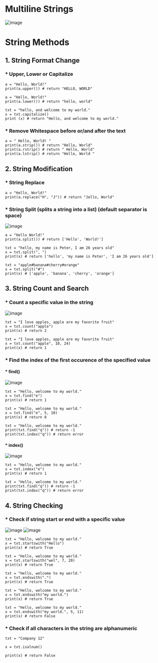 
# Multiline Strings

![image](https://user-images.githubusercontent.com/60442877/221096022-93f00053-744f-4e4a-877f-f56f2b4043b7.png)

# String Methods

## 1. String Format Change

### * Upper, Lower or Capitalize

    a = "Hello, World!"
    print(a.upper()) # return "HELLO, WORLD"
    
    a = "Hello, World!"
    print(a.lower()) # return "hello, world"
    
    txt = "hello, and welcome to my world."
    x = txt.capitalize()
    print (x) # return "Hello, and welcome to my world."


### * Remove Whitespace before or/and after the text

    a = " Hello, World! "
    print(a.strip()) # return "Hello, World"
    print(a.rstrip() # return " Hello, World"
    print(a.lstrip() # return "Hello, World "


## 2. String Modification

### * String Replace

    a = "Hello, World!"
    print(a.replace("H", "J")) # return "Jello, World"
    
### * String Split (splits a string into a list) (default separator is space)

![image](https://user-images.githubusercontent.com/60442877/221386460-45cca7d1-1e3c-4bce-9926-094a8e564f55.png)

    a = "Hello World!"
    print(a.split()) # return ['Hello', 'World!']
    
    txt = "hello, my name is Peter, I am 26 years old"
    x = txt.split(", ")
    print(x) # return ['hello', 'my name is Peter', 'I am 26 years old']
    
    txt = "apple#banana#cherry#orange"
    x = txt.split("#")
    print(x) # ['apple', 'banana', 'cherry', 'orange']

## 3. String Count and Search

### * Count a specific value in the string

![image](https://user-images.githubusercontent.com/60442877/221363540-2b414849-61de-4a4a-bdd7-1bafe2f67561.png)

    txt = "I love apples, apple are my favorite fruit"
    x = txt.count("apple")
    print(x) # return 2
    
    txt = "I love apples, apple are my favorite fruit"
    x = txt.count("apple", 10, 24)
    print(x) # return 1
    
### * Find the index of the first occurence of the specified value

#### * find()

![image](https://user-images.githubusercontent.com/60442877/221364100-b8c3ad3d-ea23-4dca-a664-ca2d31eaa3ff.png)

    txt = "Hello, welcome to my world."
    x = txt.find("e")
    print(x) # return 1

    txt = "Hello, welcome to my world."
    x = txt.find("e", 5, 10)
    print(x) # return 8
    
    txt = "Hello, welcome to my world."
    print(txt.find("q")) # return -1
    print(txt.index("q")) # return error

#### * index()

![image](https://user-images.githubusercontent.com/60442877/221386395-e9d5dab1-6d21-41a6-adbd-7f47c7405496.png)


    txt = "Hello, welcome to my world."
    x = txt.index("e")
    print(x) # return 1

    txt = "Hello, welcome to my world."
    print(txt.find("q")) # return -1
    print(txt.index("q")) # return error
    
## 4. String Checking
    
### * Check if string start or end with a specific value

![image](https://user-images.githubusercontent.com/60442877/221363669-84d0c7f2-244a-4269-a5f1-b9c34317c091.png)
![image](https://user-images.githubusercontent.com/60442877/221363716-1aae3765-c18c-4127-b4bf-f4ce2f2f50ff.png)

    txt = "Hello, welcome to my world."
    x = txt.startswith("Hello")
    print(x) # return True
   
    txt = "Hello, welcome to my world."
    x = txt.startswith("wel", 7, 20)
    print(x) # return True

    txt = "Hello, welcome to my world."
    x = txt.endswith(".")
    print(x) # return True
    
    txt = "Hello, welcome to my world."
    x = txt.endswith("my world.")
    print(x) # return True
    
    txt = "Hello, welcome to my world."
    x = txt.endswith("my world.", 5, 11)
    print(x) # return False

### * Check if all characters in the string are alphanumeric

    txt = "Company 12"
    
    x = txt.isalnum()

    print(x) # return False

